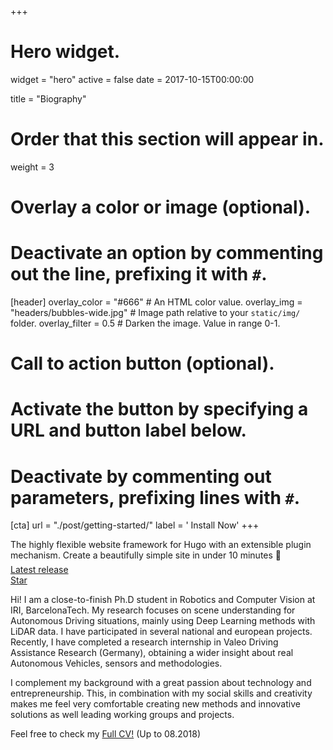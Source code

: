 +++
# Hero widget.
widget = "hero"
active = false
date = 2017-10-15T00:00:00

title = "Biography"

# Order that this section will appear in.
weight = 3

# Overlay a color or image (optional).
#   Deactivate an option by commenting out the line, prefixing it with `#`.
[header]
  overlay_color = "#666"  # An HTML color value.
  overlay_img = "headers/bubbles-wide.jpg"  # Image path relative to your `static/img/` folder.
  overlay_filter = 0.5  # Darken the image. Value in range 0-1.

# Call to action button (optional).
#   Activate the button by specifying a URL and button label below.
#   Deactivate by commenting out parameters, prefixing lines with `#`.
[cta]
  url = "./post/getting-started/"
  label = '<i class="fas fa-download"></i> Install Now'
+++

The highly flexible website framework for Hugo with an extensible plugin mechanism. Create a beautifully simple site in under 10 minutes :rocket:
<div style="margin-top: -0.5rem;">
  <a id="academic-release" href="https://sourcethemes.com/academic/updates" data-repo="gcushen/hugo-academic">
  Latest release <!-- V -->
  </a>
</div>
<div class="mt-3">
  <a class="github-button" href="https://github.com/gcushen/hugo-academic" data-icon="octicon-star" data-size="large" data-show-count="true" aria-label="Star this on GitHub">Star</a>
</div>
<script async defer src="https://buttons.github.io/buttons.js"></script>




Hi!
I am a close-to-finish Ph.D student in Robotics and Computer Vision at IRI, BarcelonaTech.
My research focuses on scene understanding for Autonomous Driving situations, mainly using Deep Learning methods with LiDAR data.
I have participated in several national and european projects. 
Recently, I have completed a research internship in Valeo Driving Assistance Research (Germany), 
obtaining a wider insight about real Autonomous Vehicles, sensors and methodologies. 


I complement my background with a great passion about technology and entrepreneurship. 
This, in combination with my social skills and creativity makes me feel very comfortable creating 
new methods and innovative solutions as well leading working groups and projects.

Feel free to check my [Full CV!](https://drive.google.com/open?id=1GYzWzctInXHtS9fhNWVSZHr3EG_16HAx) (Up to 08.2018)
